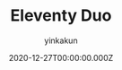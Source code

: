 ---
title: Eleventy Duo
github: https://github.com/yinkakun/eleventy-duo
demo: https://eleventyduo.netlify.app
author: yinkakun
date: 2020-12-27T00:00:00.000Z
ssg:
  - Eleventy
cms:
  - Forestry
category:
  - Blog
description: Eleventy Duo is a minimal and beautiful Eleventy theme for personal blogs.
draft: true
publish_date: '2020-12-27T02:29:57Z'
update_date: '2022-05-19T23:53:42Z'
github_star: 145
github_fork: 34
---